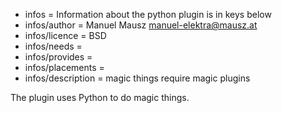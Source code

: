 - infos = Information about the python plugin is in keys below
- infos/author = Manuel Mausz <manuel-elektra@mausz.at>
- infos/licence = BSD
- infos/needs =
- infos/provides =
- infos/placements =
- infos/description = magic things require magic plugins

The plugin uses Python to do magic things.
